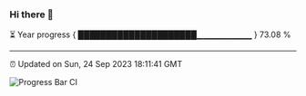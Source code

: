 ### Hi there 👋

⏳ Year progress { █████████████████████▁▁▁▁▁▁▁▁▁ } 73.08 %

---

⏰ Updated on Sun, 24 Sep 2023 18:11:41 GMT

![Progress Bar CI](https://github.com/liununu/liununu/workflows/Progress%20Bar%20CI/badge.svg)

